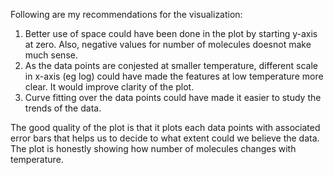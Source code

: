 Following are my recommendations for the visualization:
1) Better use of space could have been done in the plot by starting y-axis at zero. Also, negative values for number of molecules doesnot make much sense.
2) As the data points are conjested at smaller temperature, different scale in x-axis (eg log) could have made the features at low temperature more clear. It would improve clarity of the plot.
3) Curve fitting over the data points could have made it easier to study the trends of the data.

The good quality of the plot is that it plots each data points with associated error bars that helps us to decide to what extent could we believe the data. The plot is honestly showing how number of molecules changes with temperature.
